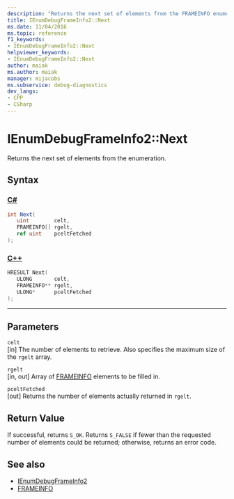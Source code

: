 ```yaml
---
description: "Returns the next set of elements from the FRAMEINFO enumeration."
title: IEnumDebugFrameInfo2::Next
ms.date: 11/04/2016
ms.topic: reference
f1_keywords:
- IEnumDebugFrameInfo2::Next
helpviewer_keywords:
- IEnumDebugFrameInfo2::Next
author: maiak
ms.author: maiak
manager: mijacobs
ms.subservice: debug-diagnostics
dev_langs:
- CPP
- CSharp
---
```

# IEnumDebugFrameInfo2::Next

Returns the next set of elements from the enumeration.

## Syntax

### [C#](#tab/csharp)
```csharp
int Next(
   uint        celt,
   FRAMEINFO[] rgelt,
   ref uint    pceltFetched
);
```
### [C++](#tab/cpp)
```cpp
HRESULT Next(
   ULONG       celt,
   FRAMEINFO** rgelt,
   ULONG*      pceltFetched
);
```
---

## Parameters
`celt`\
[in] The number of elements to retrieve. Also specifies the maximum size of the `rgelt` array.

`rgelt`\
[in, out] Array of [FRAMEINFO](../../../extensibility/debugger/reference/frameinfo.md) elements to be filled in.

`pceltFetched`\
[out] Returns the number of elements actually returned in `rgelt`.

## Return Value
 If successful, returns `S_OK`. Returns `S_FALSE` if fewer than the requested number of elements could be returned; otherwise, returns an error code.

## See also
- [IEnumDebugFrameInfo2](../../../extensibility/debugger/reference/ienumdebugframeinfo2.md)
- [FRAMEINFO](../../../extensibility/debugger/reference/frameinfo.md)
